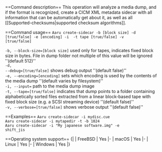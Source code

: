 ==Command description==
This operation will analyze a media dump, and if the format is recognized, create a CICM XML metadata sidecar with all information that can be automatically get about it, as well as all [[Supported-checksums|supported checksum algorithms]].

==Command usage==
<code>Aaru create-sidecar -b [block size] -d [true/false] -e [encoding] -i <dump> -t tape [true/false] -v [true/false]</code>

<code>-b, --block-size=[block size]</code> used only for tapes, indicates fixed block size in bytes. File in dump folder not multiple of this value will be ignored ''(default 512)''<br />
<code>-d, --debug=[true/false]</code> shows debug output ''(default false)''<br />
<code>-e, --encoding=[encoding]</code> sets which encoding is used by the contents of the media dump ''(default varies by filesystem)''<br />
<code>-i, --input=<dump></code> path to the media dump image<br />
<code>-t, --tape=[true/false]</code> indicates that dump points to a folder containing alphabetically sorted files extracted from a linear block-based tape with fixed block size (e.g. a SCSI streaming device) ''(default false)''<br />
<code>-v, --verbose=[true/false]</code> shows verbose output ''(default false)''<br />

==Examples==
<code>Aaru create-sidecar -i mydisc.cue</code><br />
<code>Aaru create-sidecar -i mytapedir -t -b 1024</code><br />
<code>Aaru create-sidecar -i "My japanese software.img" -e shift_jis</code><br />

==Operating system support==
{|
| FreeBSD
| Yes
|-
| macOS
| Yes
|-
| Linux
| Yes
|-
| Windows
| Yes
|}